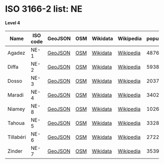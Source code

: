 # ISO 3166-2 list: NE


#### Level 4
Name | ISO code | GeoJSON | OSM | Wikidata | Wikipedia | population 
--- | --- | --- | --- | --- | --- | --- 
Agadez | NE-1 | [GeoJSON](../../export/geojson/q7/iso2/NE/NE-1.geojson) | [OSM](https://www.openstreetmap.org/relation/3218798) | [Wikidata](https://www.wikidata.org/wiki/Q389944) | [Wikipedia](http://en.wikipedia.org/wiki/fr%3AAgadez%20%28r%C3%A9gion%29) | 487620
Diffa | NE-2 | [GeoJSON](../../export/geojson/q7/iso2/NE/NE-2.geojson) | [OSM](https://www.openstreetmap.org/relation/3218799) | [Wikidata](https://www.wikidata.org/wiki/Q1053302) | [Wikipedia](http://en.wikipedia.org/wiki/fr%3ADiffa%20%28r%C3%A9gion%29) | 593821
Dosso | NE-3 | [GeoJSON](../../export/geojson/q7/iso2/NE/NE-3.geojson) | [OSM](https://www.openstreetmap.org/relation/3218802) | [Wikidata](https://www.wikidata.org/wiki/Q850055) | [Wikipedia](http://en.wikipedia.org/wiki/fr%3ADosso%20%28r%C3%A9gion%29) | 2037713
Maradi | NE-4 | [GeoJSON](../../export/geojson/q7/iso2/NE/NE-4.geojson) | [OSM](https://www.openstreetmap.org/relation/3218803) | [Wikidata](https://www.wikidata.org/wiki/Q850036) | [Wikipedia](http://en.wikipedia.org/wiki/fr%3AMaradi%20%28r%C3%A9gion%29) | 3402094
Niamey | NE-8 | [GeoJSON](../../export/geojson/q7/iso2/NE/NE-8.geojson) | [OSM](https://www.openstreetmap.org/relation/3218804) | [Wikidata](https://www.wikidata.org/wiki/Q3674) | [Wikipedia](http://en.wikipedia.org/wiki/fr%3ANiamey) | 1026848
Tahoua | NE-5 | [GeoJSON](../../export/geojson/q7/iso2/NE/NE-5.geojson) | [OSM](https://www.openstreetmap.org/relation/3218805) | [Wikidata](https://www.wikidata.org/wiki/Q871083) | [Wikipedia](http://en.wikipedia.org/wiki/fr%3ATahoua%20%28r%C3%A9gion%29) | 3328365
Tillabéri | NE-6 | [GeoJSON](../../export/geojson/q7/iso2/NE/NE-6.geojson) | [OSM](https://www.openstreetmap.org/relation/3218806) | [Wikidata](https://www.wikidata.org/wiki/Q861914) | [Wikipedia](http://en.wikipedia.org/wiki/fr%3ATillab%C3%A9ri%20%28r%C3%A9gion%29) | 2722482
Zinder | NE-7 | [GeoJSON](../../export/geojson/q7/iso2/NE/NE-7.geojson) | [OSM](https://www.openstreetmap.org/relation/3218807) | [Wikidata](https://www.wikidata.org/wiki/Q204367) | [Wikipedia](http://en.wikipedia.org/wiki/fr%3AZinder%20%28r%C3%A9gion%29) | 3539764
